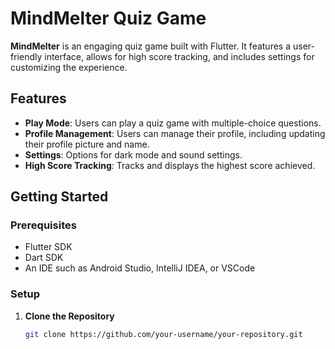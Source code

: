 # MindMelter Quiz Game

**MindMelter** is an engaging quiz game built with Flutter. It features a user-friendly interface, allows for high score tracking, and includes settings for customizing the experience.

## Features

- **Play Mode**: Users can play a quiz game with multiple-choice questions.
- **Profile Management**: Users can manage their profile, including updating their profile picture and name.
- **Settings**: Options for dark mode and sound settings.
- **High Score Tracking**: Tracks and displays the highest score achieved.

## Getting Started

### Prerequisites

- Flutter SDK
- Dart SDK
- An IDE such as Android Studio, IntelliJ IDEA, or VSCode

### Setup

1. **Clone the Repository**

   ```bash
   git clone https://github.com/your-username/your-repository.git
